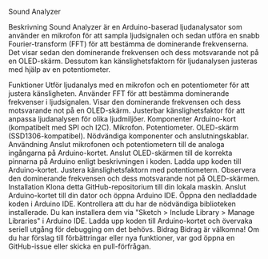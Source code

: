 Sound Analyzer

Beskrivning
Sound Analyzer är en Arduino-baserad ljudanalysator som använder en mikrofon för att sampla ljudsignalen och sedan utföra en snabb Fourier-transform (FFT) för att bestämma de dominerande frekvenserna. Det visar sedan den dominerande frekvensen och dess motsvarande not på en OLED-skärm. Dessutom kan känslighetsfaktorn för ljudanalysen justeras med hjälp av en potentiometer.

Funktioner
Utför ljudanalys med en mikrofon och en potentiometer för att justera känsligheten.
Använder FFT för att bestämma dominerande frekvenser i ljudsignalen.
Visar den dominerande frekvensen och dess motsvarande not på en OLED-skärm.
Justerbar känslighetsfaktor för att anpassa ljudanalysen för olika ljudmiljöer.
Komponenter
Arduino-kort (kompatibelt med SPI och I2C).
Mikrofon.
Potentiometer.
OLED-skärm (SSD1306-kompatibel).
Nödvändiga komponenter och anslutningskablar.
Användning
Anslut mikrofonen och potentiometern till de analoga ingångarna på Arduino-kortet.
Anslut OLED-skärmen till de korrekta pinnarna på Arduino enligt beskrivningen i koden.
Ladda upp koden till Arduino-kortet.
Justera känslighetsfaktorn med potentiometern.
Observera den dominerande frekvensen och dess motsvarande not på OLED-skärmen.
Installation
Klona detta GitHub-repositorium till din lokala maskin.
Anslut Arduino-kortet till din dator och öppna Arduino IDE.
Öppna den nedladdade koden i Arduino IDE.
Kontrollera att du har de nödvändiga biblioteken installerade. Du kan installera dem via "Sketch > Include Library > Manage Libraries" i Arduino IDE.
Ladda upp koden till Arduino-kortet och övervaka seriell utgång för debugging om det behövs.
Bidrag
Bidrag är välkomna! Om du har förslag till förbättringar eller nya funktioner, var god öppna en GitHub-issue eller skicka en pull-förfrågan.
